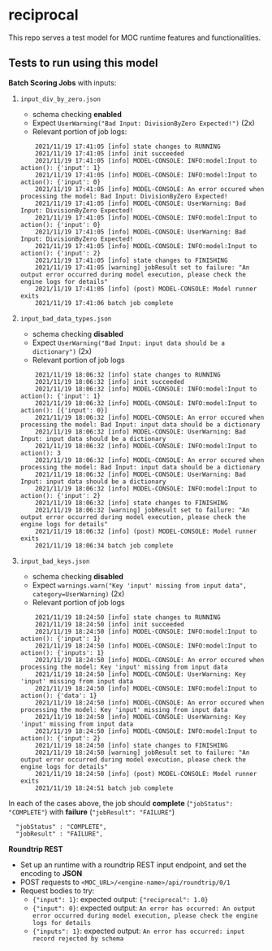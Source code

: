 # reciprocal

This repo serves a test model for MOC runtime features and functionalities.

## Tests to run using this model

**Batch Scoring Jobs** with inputs:

1. `input_div_by_zero.json`
    - schema checking **enabled**
    - Expect `UserWarning("Bad Input: DivisionByZero Expected!")` (2x)
    - Relevant portion of job logs:
    ```
        2021/11/19 17:41:05 [info] state changes to RUNNING
        2021/11/19 17:41:05 [info] init succeeded
        2021/11/19 17:41:05 [info] MODEL-CONSOLE: INFO:model:Input to action(): {'input': 1}
        2021/11/19 17:41:05 [info] MODEL-CONSOLE: INFO:model:Input to action(): {'input': 0}
        2021/11/19 17:41:05 [info] MODEL-CONSOLE: An error occured when processing the model: Bad Input: DivisionByZero Expected!
        2021/11/19 17:41:05 [info] MODEL-CONSOLE: UserWarning: Bad Input: DivisionByZero Expected!
        2021/11/19 17:41:05 [info] MODEL-CONSOLE: INFO:model:Input to action(): {'input': 0}
        2021/11/19 17:41:05 [info] MODEL-CONSOLE: UserWarning: Bad Input: DivisionByZero Expected!
        2021/11/19 17:41:05 [info] MODEL-CONSOLE: INFO:model:Input to action(): {'input': 2}
        2021/11/19 17:41:05 [info] state changes to FINISHING
        2021/11/19 17:41:05 [warning] jobResult set to failure: "An output error occurred during model execution, please check the engine logs for details"
        2021/11/19 17:41:05 [info] (post) MODEL-CONSOLE: Model runner exits
        2021/11/19 17:41:06 batch job complete
      ```

2. `input_bad_data_types.json`
    - schema checking **disabled**
    - Expect `UserWarning("Bad Input: input data should be a dictionary")` (2x)
    - Relevant portion of job logs
    ```
        2021/11/19 18:06:32 [info] state changes to RUNNING
        2021/11/19 18:06:32 [info] init succeeded
        2021/11/19 18:06:32 [info] MODEL-CONSOLE: INFO:model:Input to action(): {'input': 1}
        2021/11/19 18:06:32 [info] MODEL-CONSOLE: INFO:model:Input to action(): [{'input': 0}]
        2021/11/19 18:06:32 [info] MODEL-CONSOLE: An error occured when processing the model: Bad Input: input data should be a dictionary
        2021/11/19 18:06:32 [info] MODEL-CONSOLE: UserWarning: Bad Input: input data should be a dictionary
        2021/11/19 18:06:32 [info] MODEL-CONSOLE: INFO:model:Input to action(): 3
        2021/11/19 18:06:32 [info] MODEL-CONSOLE: An error occured when processing the model: Bad Input: input data should be a dictionary
        2021/11/19 18:06:32 [info] MODEL-CONSOLE: UserWarning: Bad Input: input data should be a dictionary
        2021/11/19 18:06:32 [info] MODEL-CONSOLE: INFO:model:Input to action(): {'input': 2}
        2021/11/19 18:06:32 [info] state changes to FINISHING
        2021/11/19 18:06:32 [warning] jobResult set to failure: "An output error occurred during model execution, please check the engine logs for details"
        2021/11/19 18:06:32 [info] (post) MODEL-CONSOLE: Model runner exits
        2021/11/19 18:06:34 batch job complete
    ```

3. `input_bad_keys.json`
    - schema checking **disabled**
    - Expect `warnings.warn("Key 'input' missing from input data", category=UserWarning)` (2x)
    - Relevant portion of job logs
    ```
        2021/11/19 18:24:50 [info] state changes to RUNNING
        2021/11/19 18:24:50 [info] init succeeded
        2021/11/19 18:24:50 [info] MODEL-CONSOLE: INFO:model:Input to action(): {'input': 1}
        2021/11/19 18:24:50 [info] MODEL-CONSOLE: INFO:model:Input to action(): {'inputs': 1}
        2021/11/19 18:24:50 [info] MODEL-CONSOLE: An error occured when processing the model: Key 'input' missing from input data
        2021/11/19 18:24:50 [info] MODEL-CONSOLE: UserWarning: Key 'input' missing from input data
        2021/11/19 18:24:50 [info] MODEL-CONSOLE: INFO:model:Input to action(): {'data': 1}
        2021/11/19 18:24:50 [info] MODEL-CONSOLE: An error occured when processing the model: Key 'input' missing from input data
        2021/11/19 18:24:50 [info] MODEL-CONSOLE: UserWarning: Key 'input' missing from input data
        2021/11/19 18:24:50 [info] MODEL-CONSOLE: INFO:model:Input to action(): {'input': 2}
        2021/11/19 18:24:50 [info] state changes to FINISHING
        2021/11/19 18:24:50 [warning] jobResult set to failure: "An output error occurred during model execution, please check the engine logs for details"
        2021/11/19 18:24:50 [info] (post) MODEL-CONSOLE: Model runner exits
        2021/11/19 18:24:51 batch job complete
    ```

In each of the cases above, the job should **complete** (`"jobStatus": "COMPLETE"`) with **failure** (`"jobResult": "FAILURE"`)
```
  "jobStatus" : "COMPLETE",
  "jobResult" : "FAILURE",
```

**Roundtrip REST**

* Set up an runtime with a roundtrip REST input endpoint, and set the encoding to **JSON**
* POST requests to `<MOC_URL>/<engine-name>/api/roundtrip/0/1`
* Request bodies to try:
    - `{"input": 1}`: expected output: `{"reciprocal": 1.0}`
    - `{"input": 0}`: expected output: ```An error has occurred: An output error occurred during model execution, please check the engine logs for details```
    - `{"inputs": 1}`: expected output: ```An error has occurred: input record rejected by schema```